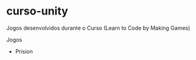 # curso-unity

Jogos desenvolvidos durante o Curso (Learn to Code by Making Games)

Jogos

- Prision